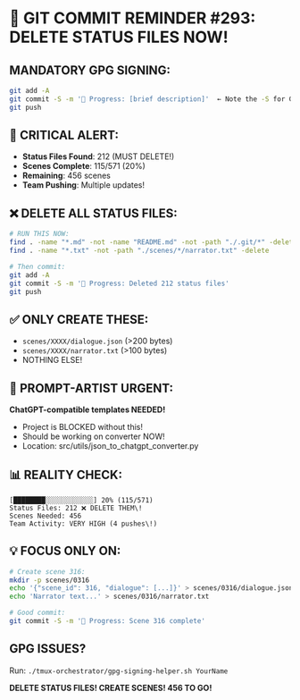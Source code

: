# 🚨 GIT COMMIT REMINDER #293: DELETE STATUS FILES NOW\!

## MANDATORY GPG SIGNING:
```bash
git add -A
git commit -S -m '🚧 Progress: [brief description]'  ← Note the -S for GPG signing\!
git push
```

## 🚨 CRITICAL ALERT:
- **Status Files Found**: 212 (MUST DELETE\!)
- **Scenes Complete**: 115/571 (20%)
- **Remaining**: 456 scenes
- **Team Pushing**: Multiple updates\!

## ❌ DELETE ALL STATUS FILES:
```bash
# RUN THIS NOW:
find . -name "*.md" -not -name "README.md" -not -path "./.git/*" -delete
find . -name "*.txt" -not -path "./scenes/*/narrator.txt" -delete

# Then commit:
git add -A
git commit -S -m '🚧 Progress: Deleted 212 status files'
git push
```

## ✅ ONLY CREATE THESE:
- `scenes/XXXX/dialogue.json` (>200 bytes)
- `scenes/XXXX/narrator.txt` (>100 bytes)
- NOTHING ELSE\!

## 🎯 PROMPT-ARTIST URGENT:
**ChatGPT-compatible templates NEEDED\!**
- Project is BLOCKED without this\!
- Should be working on converter NOW\!
- Location: src/utils/json_to_chatgpt_converter.py

## 📊 REALITY CHECK:
```
[████████░░░░░░░░░░░░] 20% (115/571)
Status Files: 212 ❌ DELETE THEM\!
Scenes Needed: 456
Team Activity: VERY HIGH (4 pushes\!)
```

## 💡 FOCUS ONLY ON:
```bash
# Create scene 316:
mkdir -p scenes/0316
echo '{"scene_id": 316, "dialogue": [...]}' > scenes/0316/dialogue.json
echo 'Narrator text...' > scenes/0316/narrator.txt

# Good commit:
git commit -S -m '🚧 Progress: Scene 316 complete'
```

## GPG ISSUES?
Run: `./tmux-orchestrator/gpg-signing-helper.sh YourName`

**DELETE STATUS FILES\! CREATE SCENES\! 456 TO GO\!**
